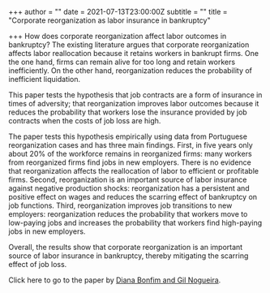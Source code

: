 +++
author = ""
date = 2021-07-13T23:00:00Z
subtitle = ""
title = "Corporate reorganization as labor insurance in bankruptcy"

+++
How does corporate reorganization affect labor outcomes in bankruptcy? The existing literature argues that corporate reorganization affects labor reallocation because it retains workers in bankrupt firms. One the one hand, firms can remain alive for too long and retain workers inefficiently. On the other hand, reorganization reduces the probability of inefficient liquidation.

This paper tests the hypothesis that job contracts are a form of insurance in times of adversity; that reorganization improves labor outcomes because it reduces the probability that workers lose the insurance provided by job contracts when the costs of job loss are high.

The paper tests this hypothesis empirically using data from Portuguese reorganization cases and has three main findings. First, in five years only about 20% of the workforce remains in reorganized firms: many workers from reorganized firms find jobs in new employers. There is no evidence that reorganization affects the reallocation of labor to efficient or profitable firms. Second, reorganization is an important source of labor insurance against negative production shocks: reorganization has a persistent and positive effect on wages and reduces the scarring effect of bankruptcy on job functions. Third, reorganization improves job transitions to new employers: reorganization reduces the probability that workers move to low-paying jobs and increases the probability that workers find high-paying jobs in new employers.

Overall, the results show that corporate reorganization is an important source of labor insurance in bankruptcy, thereby mitigating the scarring effect of job loss.

Click here to go to the paper by [Diana Bonfim and Gil Nogueira](https://papers.ssrn.com/sol3/papers.cfm?abstract_id=3761746).